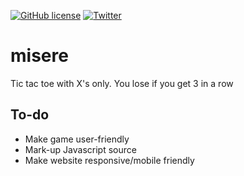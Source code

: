 [![GitHub license](https://img.shields.io/github/license/careforsometeasir/misere.svg)](https://github.com/careforsometeasir/misere/blob/master/LICENSE) [![Twitter](https://img.shields.io/twitter/url/https/github.com/careforsometeasir/misere.svg?style=social)](https://twitter.com/intent/tweet?text=Wow:&url=https%3A%2F%2Fgithub.com%2Fcareforsometeasir%2Fmisere)

# misere
Tic tac toe with X's only. You lose if you get 3 in a row

## To-do
* Make game user-friendly
* Mark-up Javascript source
* Make website responsive/mobile friendly
